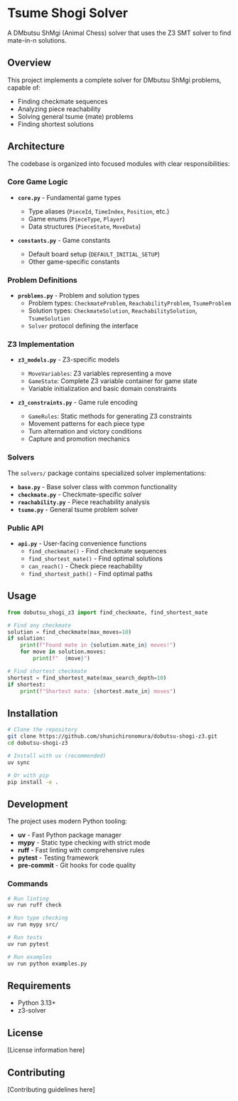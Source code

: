 # Tsume Shogi Solver

A DMbutsu ShMgi (Animal Chess) solver that uses the Z3 SMT solver to find mate-in-n solutions.

## Overview

This project implements a complete solver for DMbutsu ShMgi problems, capable of:

- Finding checkmate sequences
- Analyzing piece reachability
- Solving general tsume (mate) problems
- Finding shortest solutions

## Architecture

The codebase is organized into focused modules with clear responsibilities:

### Core Game Logic

- **`core.py`** - Fundamental game types
  - Type aliases (`PieceId`, `TimeIndex`, `Position`, etc.)
  - Game enums (`PieceType`, `Player`)
  - Data structures (`PieceState`, `MoveData`)

- **`constants.py`** - Game constants
  - Default board setup (`DEFAULT_INITIAL_SETUP`)
  - Other game-specific constants

### Problem Definitions

- **`problems.py`** - Problem and solution types
  - Problem types: `CheckmateProblem`, `ReachabilityProblem`, `TsumeProblem`
  - Solution types: `CheckmateSolution`, `ReachabilitySolution`, `TsumeSolution`
  - `Solver` protocol defining the interface

### Z3 Implementation

- **`z3_models.py`** - Z3-specific models
  - `MoveVariables`: Z3 variables representing a move
  - `GameState`: Complete Z3 variable container for game state
  - Variable initialization and basic domain constraints

- **`z3_constraints.py`** - Game rule encoding
  - `GameRules`: Static methods for generating Z3 constraints
  - Movement patterns for each piece type
  - Turn alternation and victory conditions
  - Capture and promotion mechanics

### Solvers

The `solvers/` package contains specialized solver implementations:

- **`base.py`** - Base solver class with common functionality
- **`checkmate.py`** - Checkmate-specific solver
- **`reachability.py`** - Piece reachability analysis
- **`tsume.py`** - General tsume problem solver

### Public API

- **`api.py`** - User-facing convenience functions
  - `find_checkmate()` - Find checkmate sequences
  - `find_shortest_mate()` - Find optimal solutions
  - `can_reach()` - Check piece reachability
  - `find_shortest_path()` - Find optimal paths

## Usage

```python
from dobutsu_shogi_z3 import find_checkmate, find_shortest_mate

# Find any checkmate
solution = find_checkmate(max_moves=10)
if solution:
    print(f"Found mate in {solution.mate_in} moves!")
    for move in solution.moves:
        print(f"  {move}")

# Find shortest checkmate
shortest = find_shortest_mate(max_search_depth=10)
if shortest:
    print(f"Shortest mate: {shortest.mate_in} moves")
```

## Installation

```bash
# Clone the repository
git clone https://github.com/shunichironomura/dobutsu-shogi-z3.git
cd dobutsu-shogi-z3

# Install with uv (recommended)
uv sync

# Or with pip
pip install -e .
```

## Development

The project uses modern Python tooling:

- **uv** - Fast Python package manager
- **mypy** - Static type checking with strict mode
- **ruff** - Fast linting with comprehensive rules
- **pytest** - Testing framework
- **pre-commit** - Git hooks for code quality

### Commands

```bash
# Run linting
uv run ruff check

# Run type checking
uv run mypy src/

# Run tests
uv run pytest

# Run examples
uv run python examples.py
```

## Requirements

- Python 3.13+
- z3-solver

## License

[License information here]

## Contributing

[Contributing guidelines here]

